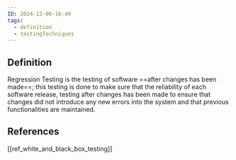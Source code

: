 ```yaml
---
ID: 2024-12-06-16:49
tags:
  - definition
  - testingTechniques
---
```

## Definition

Regression Testing is the testing of software ==after changes has been made==; this testing is done to make sure that the reliability of each software release, testing after changes has been made to ensure that changes did not introduce any new errors into the system and that previous functionalities are maintained.

## References
[[ref_white_and_black_box_testing]]